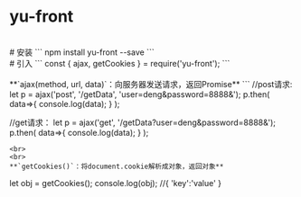 # yu-front
<br>
# 安装
```
npm install yu-front --save
```
<br>
# 引入
```
const { ajax, getCookies } = require('yu-front');
```
<br>
<br>
**`ajax(method, url, data)`：向服务器发送请求，返回Promise**
```
//post请求:
let p = ajax('post', '/getData', 'user=deng&password=8888&');
p.then( data=>{
    console.log(data);
} );

//get请求：
let p = ajax('get', '/getData?user=deng&password=8888&');
p.then( data=>{
    console.log(data);
} );
```
<br>
<br>
**`getCookies()`：将document.cookie解析成对象，返回对象**
```
let obj = getCookies();
console.log(obj);   //{ 'key':'value' }
```
